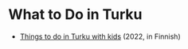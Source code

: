 # What to Do in Turku

- [Things to do in Turku with kids](https://kissmyturku.fi/kivaa-kesatekemista-lapsille-turussa-x-22) (2022, in Finnish)
